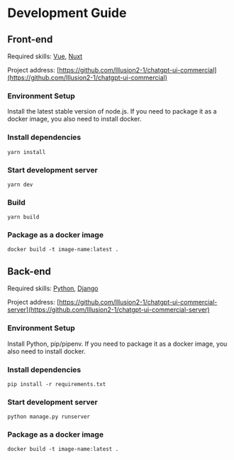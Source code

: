 # Development Guide

## Front-end

Required skills: [Vue](https://vuejs.org/), [Nuxt](https://nuxt.com/)

Project address: [https://github.com/Illusion2-1/chatgpt-ui-commercial](https://github.com/Illusion2-1/chatgpt-ui-commercial)

### Environment Setup
Install the latest stable version of node.js. If you need to package it as a docker image, you also need to install docker.

### Install dependencies

```
yarn install
```

### Start development server

```
yarn dev
```

### Build

```
yarn build
```

### Package as a docker image

```
docker build -t image-name:latest .
```


## Back-end

Required skills: [Python](https://www.python.org/), [Django](https://djangoproject.com/)

Project address: [https://github.com/Illusion2-1/chatgpt-ui-commercial-server](https://github.com/Illusion2-1/chatgpt-ui-commercial-server)

### Environment Setup
Install Python, pip/pipenv. If you need to package it as a docker image, you also need to install docker.

### Install dependencies

```
pip install -r requirements.txt
```

### Start development server

```
python manage.py runserver
```

### Package as a docker image

```
docker build -t image-name:latest .
```